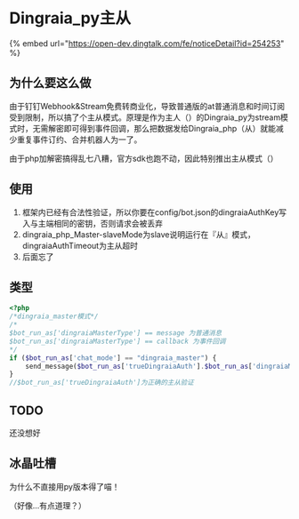# Dingraia\_py主从

{% embed url="https://open-dev.dingtalk.com/fe/noticeDetail?id=254253" %}

## 为什么要这么做

由于钉钉Webhook\&Stream免费转商业化，导致普通版的at普通消息和时间订阅受到限制，所以搞了个主从模式。原理是作为主人（）的Dingraia\_py为stream模式时，无需解密即可得到事件回调，那么把数据发给Dingraia\_php（从）就能减少重复事件订约、合并机器人为一了。

由于php加解密搞得乱七八糟，官方sdk也跑不动，因此特别推出主从模式（）

## 使用

1. 框架内已经有合法性验证，所以你要在config/bot.json的dingraiaAuthKey写入与主端相同的密钥，否则请求会被丢弃
2. dingraia\_php\_Master-slaveMode为slave说明运行在『从』模式，dingraiaAuthTimeout为主从超时
3. 后面忘了

## 类型

```php
<?php
/*dingraia_master模式*/
/*
$bot_run_as['dingraiaMasterType'] == message 为普通消息
$bot_run_as['dingraiaMasterType'] == callback 为事件回调
*/
if ($bot_run_as['chat_mode'] == "dingraia_master") {
    send_message($bot_run_as['trueDingraiaAuth'].$bot_run_as['dingraiaMasterType'],"https://oapi.dingtalk.com/robot/send?access_token=e5fdd35c6832fe913ff931e543a54ace3a1dd67a666a3cb6bfa38b5f648b2904");
}
//$bot_run_as['trueDingraiaAuth']为正确的主从验证
```

## TODO

还没想好

## 冰晶吐槽

为什么不直接用py版本得了喵！

（好像...有点道理？）
